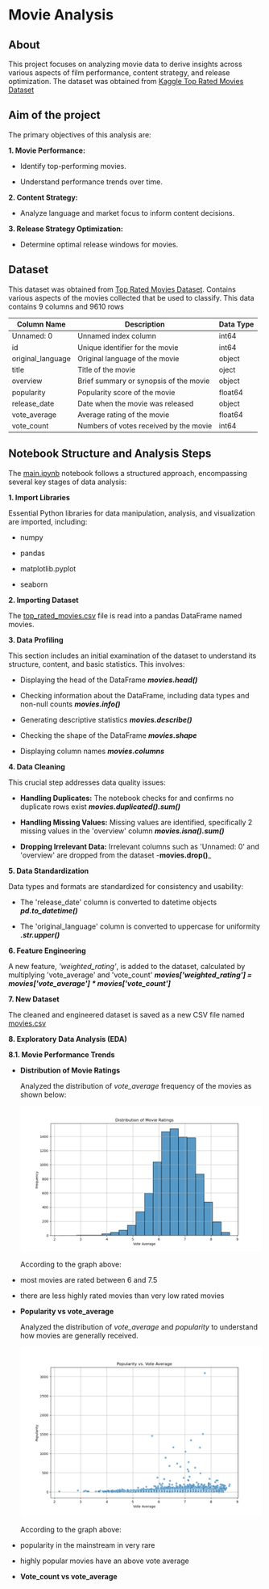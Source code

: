 # Movie Analysis

## About
This project focuses on analyzing movie data to derive insights across various aspects of film performance, content strategy, and release optimization. The dataset was obtained from [Kaggle Top Rated Movies Dataset](https://www.kaggle.com/datasets/khalidalam980/top-rated-movies-data-set)

## Aim of the project
The primary objectives of this analysis are:

**1. Movie Performance:**

- Identify top-performing movies.

- Understand performance trends over time.

**2. Content Strategy:**

- Analyze language and market focus to inform content decisions.

**3. Release Strategy Optimization:**

- Determine optimal release windows for movies.

## Dataset
This dataset was obtained from [Top Rated Movies Dataset](https://www.kaggle.com/datasets/khalidalam980/top-rated-movies-data-set). Contains various aspects of the movies collected that be used to classify. This data contains 9 columns and 9610 rows

| Column Name               | Description                          | Data Type     |
|---------------------------|--------------------------------------|---------------|
|  Unnamed: 0               | Unnamed index column                 | int64
|  id                       | Unique identifier for the movie      | int64
|  original_language        | Original language of the movie       | object
|  title                    | Title of the movie                   | oject
|  overview                 | Brief summary or synopsis of the movie | object
| popularity                | Popularity score of the movie        | float64
| release_date              | Date when the movie was released     | object
| vote_average              | Average rating of the movie          | float64
| vote_count                | Numbers of votes received by the movie | int64

## Notebook Structure and Analysis Steps
The [main.ipynb](https://github.com/d-kod/movie_analysis/blob/main/code/main.ipynb) notebook follows a structured approach, encompassing several key stages of data analysis:

**1. Import Libraries**

Essential Python libraries for data manipulation, analysis, and visualization are imported, including:

- numpy

- pandas

- matplotlib.pyplot

- seaborn

**2. Importing Dataset**

The [top_rated_movies.csv](https://github.com/d-kod/movie_analysis/blob/main/code/top_rated_movies.csv) file is read into a pandas DataFrame named movies.

**3. Data Profiling**

This section includes an initial examination of the dataset to understand its structure, content, and basic statistics. This involves:

- Displaying the head of the DataFrame ___movies.head()___

- Checking information about the DataFrame, including data types and non-null counts ___movies.info()___

- Generating descriptive statistics ___movies.describe()___

- Checking the shape of the DataFrame ___movies.shape___

- Displaying column names ___movies.columns___

**4. Data Cleaning**

This crucial step addresses data quality issues:

- **Handling Duplicates:** The notebook checks for and confirms no duplicate rows exist ___movies.duplicated().sum()___

- **Handling Missing Values:** Missing values are identified, specifically 2 missing values in the 'overview' column ___movies.isna().sum()___

- **Dropping Irrelevant Data:** Irrelevant columns such as 'Unnamed: 0' and 'overview' are dropped from the dataset -__movies.drop()___

**5. Data Standardization**

Data types and formats are standardized for consistency and usability:

- The 'release_date' column is converted to datetime objects ___pd.to_datetime()___

- The 'original_language' column is converted to uppercase for uniformity ___.str.upper()___

**6. Feature Engineering**

A new feature, _'weighted_rating'_, is added to the dataset, calculated by multiplying 'vote_average' and 'vote_count' ***movies['weighted_rating'] = movies['vote_average'] * movies['vote_count']***

**7. New Dataset**

The cleaned and engineered dataset is saved as a new CSV file named [movies.csv](https://github.com/d-kod/movie_analysis/blob/main/code/movies.csv)

**8.  Exploratory Data Analysis (EDA)**

**8.1. Movie Performance Trends**
- **Distribution of Movie Ratings**
  
  Analyzed  the distribution of *vote_average* frequency of the movies as shown below:

  ![Alt Text](https://github.com/d-kod/movie_analysis/blob/main/analysis_graphs/distribution_of_movie_ratings.png?raw=true)

  According to the graph above:

- most movies are rated between 6 and 7.5
- there are less highly rated movies than very low rated movies

- **Popularity vs vote_average**
  
   Analyzed the distribution of *_vote_average_* and *_popularity_* to understand how movies are generally received.

   ![Alt Text](https://github.com/d-kod/movie_analysis/blob/main/analysis_graphs/popularity_vs_vote_average.png?raw=true)

  According to the graph above:

- popularity in the mainstream in very rare
- highly popular movies have an above vote average

- **Vote_count vs vote_average**
  





